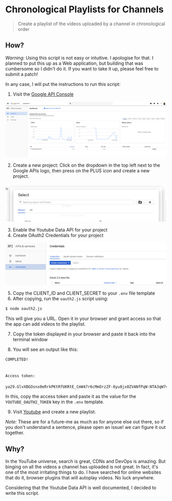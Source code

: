 # Chronological Playlists for Channels

> Create a playlist of the videos uploaded by a channel in chronological order


## How?

_Warning:_ Using this script is not easy or intuitive. I apologise for that. I planned
to put this up as a Web application, but building that was cumbersome so I
didn't do it. If you want to take it up, please feel free to submit a patch!

In any case, I will put the instructions to run this script:

1. Visit the [Google API Console](https://console.developers.google.com/apis/)

  ![img](./img/api-console.png)

2. Create a new project: Click on the dropdown in the top left next to the
Google APIs logo, then press on the PLUS icon and create a new project.

  ![img](./img/create-project.png)

3. Enable the Youtube Data API for your project
4. Create OAuth2 Credentials for your project

  ![img](./img/create-credentials.png)

5. Copy the CLIENT_ID and CLIENT_SECRET to your `.env` file template
6. After copying, run the `oauth2.js` script using:

  ```sh
  $ node oauth2.js
  ```

  This will give you a URL. Open it in your browser and grant access so that the
  app can add videos to the playlist.

7. Copy the token displayed in your browser and paste it back into the terminal
window

8. You will see an output like this:

  ```sh
  COMPLETED!


  Access token:

  ya29.GlvXBGOsnx0eRrkPKtRfUKRtE_CmW47r6cMmOrzZF-8yu8jx0ZVANfPqW-NTA3qW7v8-HRbMbdH0U-xooYxRNZnEO9i5pjJT45tr7e4d1B1hLqiHadtysh8MK4Gm4
  ```

  In this, copy the access token and paste it as the value for the
  `YOUTUBE_OAUTH2_TOKEN` key in the `.env` template.

9. Visit [Youtube](https://www.youtube.com/) and create a new playlist.

_Note:_ These are for a future-me as much as for anyone else out there, so if
you don't understand a sentence, please open an issue! we can figure it out
together.

## Why?

In the YouTube universe, search is great, CDNs and DevOps is amazing. But
binging on all the videos a channel has uploaded is not great. In fact, it's one
of the most irritating things to do. I have searched for online websites that do
it, browser plugins that will autoplay videos. No luck anywhere.

Considering that the Youtube Data API is well documented, I decided to write
this script.
